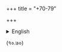 +++
title = "+70-79"

+++


<details><summary>English</summary>

> ----------------------------------- -----------------------------------
> **Abbreviation**                    **Source**  
> śa                                  Jagadīśalāla Śāstrī (ed.)
> *Bhāgavata Purāṇa with the
> Commentary of Śrīdhara Svāmīn*.
> Motīlāla Banārasīdāsa. Delhi. 1999  
> bha                                 Bhagavata Vidya Pith edition: (ed.)
> Bhagavata Rishi and Krishna Shankar
> Shastri (Sola Karnavati, 2052
> saM=1996).  
> ba                                  BBT (Bhaktivedanta Book Trust)  
> pa                                  ed. Puridāsa Mahasaya. Vrindavan.
> 1955
> ----------------------------------- -----------------------------------

+-----------------------------------+-----------------------------------+
| **Commentary**                    | **Source**                        |
+-----------------------------------+-----------------------------------+
| śrīdharaḥ                         | Some alternative readings taken   |
|| from *śa.\                        |
|| *However, the original source     |
|| text is *ba*                      |
+-----------------------------------+-----------------------------------+
| vaṁśīdharaḥ                       | bha                               |
+-----------------------------------+-----------------------------------+
| caitanya-mata-mañjuṣā             | pa                                |
+-----------------------------------+-----------------------------------+
| bṛhad-vaiṣṇava-toṣaṇī             | bha                               |
+-----------------------------------+-----------------------------------+
| vaiṣṇava-toṣaṇī                   | bha                               |
+-----------------------------------+-----------------------------------+
| krama-sandarbhaḥ                  | unknown, bha                      |
+-----------------------------------+-----------------------------------+
| bṛhat-krama-sandarbhaḥ            | unknown                           |
+-----------------------------------+-----------------------------------+
| bhagavat-sandarbha                | 1.  Dr. Chinmayi Chatterjee       |
||     (Calcutta: Jadavpur           |
||     University, 1972).            |
||                                   |
|| 2.  (ed.) Kanailal Adhikari, Sri  |
||     Mayapur: Gopinath Gaudiya     |
||     Math, 1999.                   |
||                                   |
|| 3.  (ed.) Haridas Shastri,        |
||     Vrindavan: Sri Gadadhara      |
||     Gaurahari Press, 1983.        |
+-----------------------------------+-----------------------------------+
| paramātma-sandarbha               | 1.  (ed.) Chinmayi Chatterjee     |
||     (Calcutta: Jadavpur           |
||     University, 1972)             |
||                                   |
|| 2.  (ed.) Haridas Shastri         |
||     (Vrindavan: Sri Gadadhara     |
||     Gaurahari Press, 1983).       |
||                                   |
|| 3.  (ed.) Puridāsa. Kalikata,     |
||     1951.                         |
+-----------------------------------+-----------------------------------+
| viśvanāthaḥ                       | unknown, occasionally from *bha*  |
+-----------------------------------+-----------------------------------+
| caitanya-mata-mañjuṣā             | pa                                |
+-----------------------------------+-----------------------------------+
| vaiṣṇava-toṣaṇī                   | bha                               |
+-----------------------------------+-----------------------------------+


</details>


(१०.७०)
